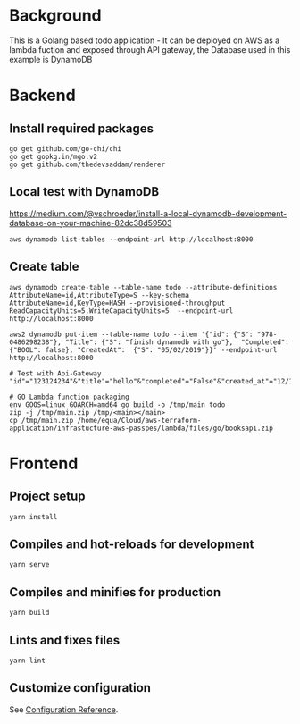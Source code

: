 
# Background 

This is a Golang based todo application - It can be deployed on AWS as a lambda fuction and exposed through API gateway, the Database used in this example is DynamoDB 

# Backend 

## Install required packages
```
go get github.com/go-chi/chi
go get gopkg.in/mgo.v2
go get github.com/thedevsaddam/renderer
```

## Local test with DynamoDB

https://medium.com/@vschroeder/install-a-local-dynamodb-development-database-on-your-machine-82dc38d59503

```
aws dynamodb list-tables --endpoint-url http://localhost:8000
```


## Create table

```
aws dynamodb create-table --table-name todo --attribute-definitions AttributeName=id,AttributeType=S --key-schema AttributeName=id,KeyType=HASH --provisioned-throughput ReadCapacityUnits=5,WriteCapacityUnits=5  --endpoint-url http://localhost:8000

aws2 dynamodb put-item --table-name todo --item '{"id": {"S": "978-0486298238"}, "Title": {"S": "finish dynamodb with go"},  "Completed":  {"BOOL": false}, "CreatedAt":  {"S": "05/02/2019"}}' --endpoint-url http://localhost:8000

# Test with Api-Gateway
"id"="123124234"&"title"="hello"&"completed"="False"&"created_at"="12/12/2020"

# GO Lambda function packaging
env GOOS=linux GOARCH=amd64 go build -o /tmp/main todo
zip -j /tmp/main.zip /tmp/<main></main>
cp /tmp/main.zip /home/equa/Cloud/aws-terraform-application/infrastucture-aws-passpes/lambda/files/go/booksapi.zip
```


# Frontend


## Project setup
```
yarn install
```

## Compiles and hot-reloads for development
```
yarn serve
```

## Compiles and minifies for production
```
yarn build
```

## Lints and fixes files
```
yarn lint
```

## Customize configuration
See [Configuration Reference](https://cli.vuejs.org/config/).
